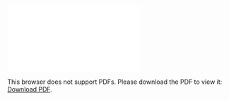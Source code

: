 <object data="christ-in-song/CIS1908pdfs/436.pdf" type="application/pdf" width="100%" height="1024px">
    <embed src="christ-in-song/CIS1908pdfs/436.pdf">
        <p>This browser does not support PDFs. Please download the PDF to view it: <a href="christ-in-song/CIS1908pdfs/436.pdf">Download PDF</a>.</p>
    </embed>
</object>
